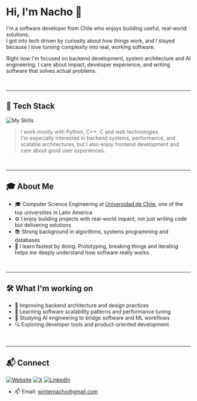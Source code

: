 # Hi, I'm Nacho 👋

I'm a software developer from Chile who enjoys building useful, real-world solutions.  
I got into tech driven by curiosity about how things work, and I stayed because I love turning complexity into real, working software.

Right now I'm focused on backend development, system architecture and AI engineering. I care about impact, developer experience, and writing software that solves actual problems.

&nbsp;

---

## 🧠 Tech Stack

![My Skills](https://skillicons.dev/icons?i=cpp,c,py,cs,dotnet,js,ts,react,nextjs,php,html,css,postgres,cmake,git,docker,linux)

> I work mostly with Python, C++, C and web technologies.  
> I'm especially interested in backend systems, performance, and scalable architectures, but I also enjoy frontend development and care about good user experiences.

&nbsp;

---

## 🎓 About Me

- 🎓 Computer Science Engineering at [Universidad de Chile](https://www.uchile.cl/), one of the top universities in Latin America  
- ⚙️ I enjoy building projects with real-world impact, not just writing code but delivering solutions  
- 📚 Strong background in algorithms, systems programming and databases  
- 🧠 I learn fastest by doing. Prototyping, breaking things and iterating helps me deeply understand how software really works.  

&nbsp;

---

## 🛠️ What I'm working on

- 🧩 Improving backend architecture and design practices  
- 🔄 Learning software scalability patterns and performance tuning  
- 🤖 Studying AI engineering to bridge software and ML workflows  
- 🔍 Exploring developer tools and product-oriented development  

&nbsp;

---

## 📬 Connect
[![Website](https://img.shields.io/badge/Website-winternacho.com-145835?style=for-the-badge&logo=globe&logoColor=white&labelColor=101010)](https://winternacho.com)
[![X](https://img.shields.io/badge/X-@winternacho-1DA1F2?style=for-the-badge&logo=twitter&logoColor=white&labelColor=101010)](https://twitter.com/winternacho)
[![LinkedIn](https://img.shields.io/badge/LinkedIn-@winternacho-487FCF?style=for-the-badge&logo=linkedin&logoColor=white&labelColor=101010)](https://www.linkedin.com/in/winternacho/)

- 📫 Email: [winternacho@gmail.com](mailto:winternacho@gmail.com)
